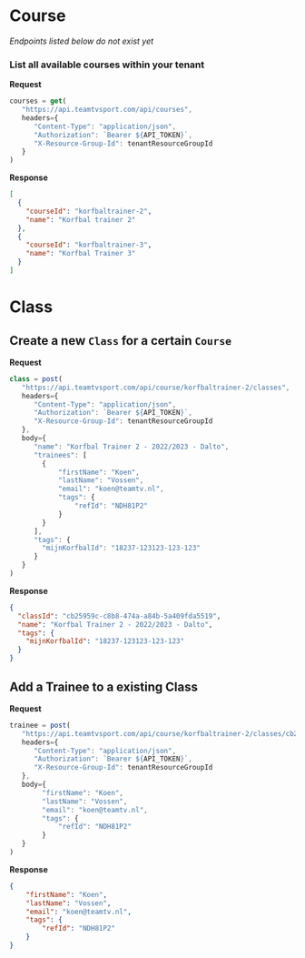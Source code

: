 # Course

*Endpoints listed below do not exist yet*

### List all available courses within your tenant

**Request**

```javascript
courses = get(
   "https://api.teamtvsport.com/api/courses",
   headers={
      "Content-Type": "application/json",
      "Authorization": `Bearer ${API_TOKEN}`,
      "X-Resource-Group-Id": tenantResourceGroupId
   }
)
```

**Response**

```json
[
  {
    "courseId": "korfbaltrainer-2",
    "name": "Korfbal trainer 2"
  },
  {
    "courseId": "korfbaltrainer-3",
    "name": "Korfbal Trainer 3"
  }
]
```

# Class

## Create a new `Class` for a certain `Course`

**Request**

```javascript
class = post(
   "https://api.teamtvsport.com/api/course/korfbaltrainer-2/classes",
   headers={
      "Content-Type": "application/json",
      "Authorization": `Bearer ${API_TOKEN}`,
      "X-Resource-Group-Id": tenantResourceGroupId
   },
   body={
      "name": "Korfbal Trainer 2 - 2022/2023 - Dalto",
      "trainees": [
        {
            "firstName": "Koen", 
            "lastName": "Vossen", 
            "email": "koen@teamtv.nl",
            "tags": {
                "refId": "NDH81P2"
            } 
        }
      ],
      "tags": {
        "mijnKorfbalId": "18237-123123-123-123"
      }
   }
)
```

**Response**

```json
{
  "classId": "cb25959c-c8b8-474a-a84b-5a409fda5519",
  "name": "Korfbal Trainer 2 - 2022/2023 - Dalto",
  "tags": {
    "mijnKorfbalId": "18237-123123-123-123"
  }
}
```

## Add a Trainee to a existing Class

**Request**

```javascript
trainee = post(
   "https://api.teamtvsport.com/api/course/korfbaltrainer-2/classes/cb25959c-c8b8-474a-a84b-5a409fda5519/trainees",
   headers={
      "Content-Type": "application/json",
      "Authorization": `Bearer ${API_TOKEN}`,
      "X-Resource-Group-Id": tenantResourceGroupId
   },
   body={
        "firstName": "Koen", 
        "lastName": "Vossen", 
        "email": "koen@teamtv.nl",
        "tags": {
            "refId": "NDH81P2"
        } 
   }
)
```

**Response**

```json
{
    "firstName": "Koen", 
    "lastName": "Vossen", 
    "email": "koen@teamtv.nl",
    "tags": {
        "refId": "NDH81P2"
    } 
}
```




